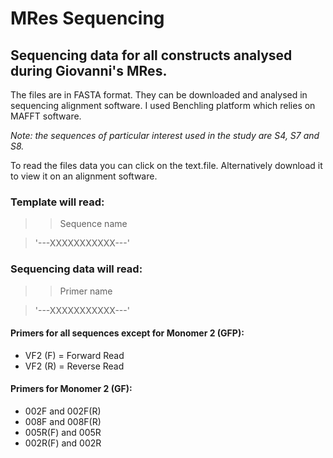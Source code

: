 # MRes Sequencing
## Sequencing data for all constructs analysed during Giovanni's MRes. 
The files are in FASTA format. They can be downloaded and analysed in sequencing alignment software. I used Benchling platform which relies on MAFFT software.

_Note: the sequences of particular interest used in the study are S4, S7 and S8._

To read the files data you can click on the text.file. Alternatively download it to view it on an alignment software.

### Template will read:
> >Sequence name

>'---XXXXXXXXXXX---'

### Sequencing data will read:
> >Primer name

> '---XXXXXXXXXXX---'

#### Primers for all sequences except for Monomer 2 (GFP):

* VF2 (F) = Forward Read
* VF2 (R) = Reverse Read

#### Primers for Monomer 2 (GF):

* 002F and 002F(R)
* 008F and 008F(R)
* 005R(F) and 005R
* 002R(F) and 002R
